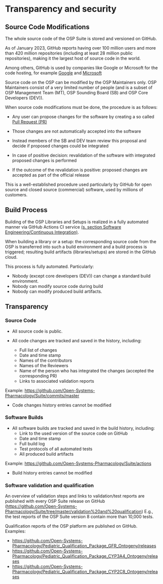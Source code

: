 # Transparency and security

## Source Code Modifications
The whole source code of the OSP Suite is stored and versioned on GitHub.

As of January 2023, GitHub reports having over 100 million users and more than 420 million repositories (including at least 28 million public repositories), making it the largest host of source code in the world.

Among others, GitHub is used by companies like Google or Microsoft for the code hosting, for example [Google](https://github.com/google) and [Microsoft](https://github.com/microsoft)

Source code on the OSP can be modified by the OSP Maintainers only. OSP Maintainers consist of a very limited number of people (and is a subset of OSP Management Team (MT), OSP Sounding Board (SB) and OSP Core Developers (DEV)).

When source code modifications must be done, the procedure is as follows:

* Any user can propose changes for the software by creating a so called [Pull Request (PR)](https://en.wikipedia.org/wiki/Distributed_version_control#Pull_requests)

* Those changes are not automatically accepted into the software

* Instead members of the SB and DEV team review this proposal and decide if proposed changes could be integrated

* In case of positive decision: revalidation of the software with integrated proposed changes is performed

* If the outcome of the revalidation is positive: proposed changes are accepted as part of the official release

This is a well-established procedure used particularly by GitHub for open source and closed source (commercial) software, used by millions of customers.

## Build Process
Building of the OSP Libraries and Setups is realized in a fully automated manner via GitHub Actions CI service [(s. section Software Engineering/Continuous Integration)](../software-engineering.md#continuous-integration).

When building a library or a setup: the corresponding source code from the OSP is transferred into such a build environment and a build process is triggered; resulting build artifacts (libraries/setups) are stored in the GitHub cloud.

This process is fully automated. Particularly:
* Nobody (except core developers (DEV)) can change a standard build environment.
* Nobody can modify source code during build
* Nobody can modify produced build artifacts.

## Transparency

### Source Code

* All source code is public.

* All code changes are tracked and saved in the history, including:

  * Full list of changes
  * Date and time stamp
  * Names of the contributors
  * Names of the Reviewers
  * Name of the person who has integrated the changes (accepted the corresponding PR)
  * Links to associated validation reports
  
Example: https://github.com/Open-Systems-Pharmacology/Suite/commits/master

* Code changes history entries cannot be modified

### Software Builds

* All software builds are tracked and saved in the build history, including:
  * Link to the used version of the source code on GitHub
  * Date and time stamp
  * Full build log
  * Test protocols of all automated tests
  * All produced build artifacts
  
Example: https://github.com/Open-Systems-Pharmacology/Suite/actions

* Build history entries cannot be modified

### Software validation and qualification
An overview of validation steps and links to validation/test reports are published with every OSP Suite release on GitHub (https://github.com/Open-Systems-Pharmacology/Suite/tree/master/validation%20and%20qualification) E.g., the test reports of the OSP Suite version 8 contain more than 10,000 tests.

Qualification reports of the OSP platform are published on GitHub. Examples:

* https://github.com/Open-Systems-Pharmacology/Pediatric_Qualification_Package_GFR_Ontogeny/releases
* https://github.com/Open-Systems-Pharmacology/Pediatric_Qualification_Package_CYP3A4_Ontogeny/releases
* https://github.com/Open-Systems-Pharmacology/Pediatric_Qualification_Package_CYP2C8_Ontogeny/releases